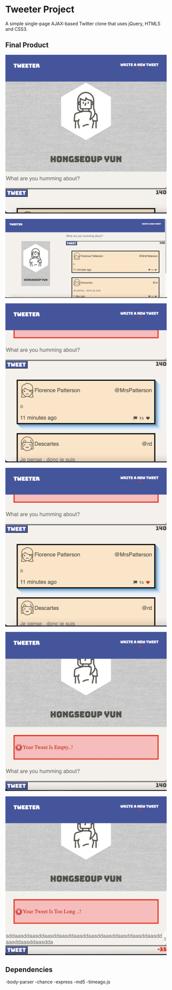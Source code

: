 # Tweeter Project

A simple single-page AJAX-based Twitter clone that uses jQuery, HTML5 and CSS3.

## Final Product

!["Main page with mobile view"](https://github.com/Hongseoupyun/tweeter/blob/master/docs/Main%20page%20with%20a%20mobile%20view.png?raw=true)

!["Main page with a desktop view"](https://github.com/Hongseoupyun/tweeter/blob/master/docs/Main%20page%20with%20desktop%20view.png?raw=true)

!["Tweet box shaded when mouse hover"](https://github.com/Hongseoupyun/tweeter/blob/master/docs/Tweet%20box%20shaded%20when%20mousehover.png?raw=true)

!["Icon changes color when mouse hovers"](https://github.com/Hongseoupyun/tweeter/blob/master/docs/Icon%20changes%20color%20when%20mouse%20hover.png?raw=true)

!["Error when text is empty"](https://github.com/Hongseoupyun/tweeter/blob/master/docs/Error%20box_Empty.png?raw=true)

!["Error when text is too long"](https://github.com/Hongseoupyun/tweeter/blob/master/docs/Eroor%20box_too%20long.png?raw=true)

## Dependencies

-body-parser
-chance
-express
-md5
-timeago.js
